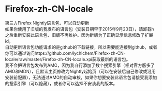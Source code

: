 # Firefox-zh-CN-locale
第三方Firefox Nightly语言包，可以自动更新  
如果你使用了旧版的我发布的语言包（安装日期早于2015年9月23日），请卸载h之后重新安装此语言包，旧版不再维护。因为新版为了正确显示信息修改了扩展id。  
自动更新语言包功能请求的是github的下载链接，所以需要能连接到github，或者你可以通过访问https://github.com/lychichem/Firefox-zh-CN-locale/raw/master/Firefox-zh-CN-locale.xpi获取最新的语言包。  
我不会把语言包发布到AMO，因为我自行添加了数个搜索引擎（相对官方版多了AMO和MDN），且默认主页修改为Nightly起始页（可以在安装后自己修改或沿用安装前配置），无法通过AMO的自动审核，如果你想要安装此语言包请接受我添加的搜索引擎（可以隐藏），或者你可以选择不安装我的版本。
